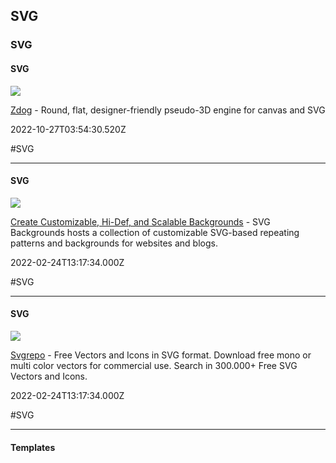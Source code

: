## SVG
### SVG

#### SVG

![](https://zzz.dog/img/zdog-thumbnail.png)

[Zdog](https://zzz.dog) - Round, flat, designer-friendly pseudo-3D engine for canvas and SVG

2022-10-27T03:54:30.520Z

#SVG

---

#### SVG

![](https://www.svgbackgrounds.com/img/svg-backgrounds-preview.png)

[Create Customizable, Hi-Def, and Scalable Backgrounds](https://www.svgbackgrounds.com) - SVG Backgrounds hosts a collection of customizable SVG-based repeating patterns and backgrounds for websites and blogs.

2022-02-24T13:17:34.000Z

#SVG

---

#### SVG

![](https://www.svgrepo.com/social.png)

[Svgrepo](https://www.svgrepo.com) - Free Vectors and Icons in SVG format.  Download free mono or multi color vectors for commercial use. Search in 300.000+ Free SVG Vectors and Icons.

2022-02-24T13:17:34.000Z

#SVG

---

#### Templates

